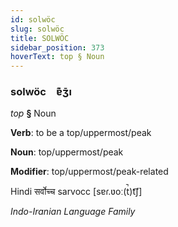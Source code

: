 ```yaml
---
id: solwöc
slug: solwöc
title: SOLWÖC
sidebar_position: 373
hoverText: top § Noun
---
```


### solwöc&emsp;<span kind="abugida">ɐ͊ʒ̄ı</span>

*top* **§** Noun

**Verb**: to be a top/uppermost/peak

**Noun**: top/uppermost/peak

**Modifier**: top/uppermost/peak-related

Hindi सर्वोच्च sarvocc [sɐɾ.ʋoː(t̚)t͡ʃ]

*Indo-Iranian Language Family*